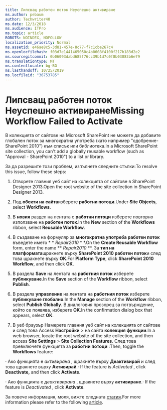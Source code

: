 ```yaml
---
title: Липсващ работен поток Неуспешно активиране
ms.author: pebaum
author: Techwriter40
ms.date: 12/3/2018
ms.audience: ITPro
ms.topic: article
ROBOTS: NOINDEX, NOFOLLOW
localization_priority: Normal
ms.assetid: e46ae8c5-3d81-457e-8c77-f7c1cbe267c4
ms.openlocfilehash: f03d7e1441465050c4b0608f4100f217b183d2e2
ms.sourcegitcommit: 0b06093dabd685f76cc39b1d7c0f8b03883b6e79
ms.translationtype: MT
ms.contentlocale: bg-BG
ms.lasthandoff: 10/25/2019
ms.locfileid: "36753785"
---
```

# <a name="missing-workflow-failed-to-activate"></a><span data-ttu-id="07709-102">Липсващ работен поток Неуспешно активиране</span><span class="sxs-lookup"><span data-stu-id="07709-102">Missing Workflow Failed to Activate</span></span>

<span data-ttu-id="07709-103">В колекцията от сайтове на Microsoft SharePoint не можете да добавите глобален поток за многократна употреба (като например "одобрение-SharePoint 2010") към списък или библиотека.</span><span class="sxs-lookup"><span data-stu-id="07709-103">In a Microsoft SharePoint site collection, you can't add a globally reusable workflow (such as "Approval - SharePoint 2010") to a list or library.</span></span>
  
<span data-ttu-id="07709-104">За да разрешите този проблем, изпълнете следните стъпки:</span><span class="sxs-lookup"><span data-stu-id="07709-104">To resolve this issue, follow these steps:</span></span> 
  
1. <span data-ttu-id="07709-105">Отворете главния уеб сайт на колекцията от сайтове в SharePoint Designer 2013.</span><span class="sxs-lookup"><span data-stu-id="07709-105">Open the root website of the site collection in SharePoint Designer 2013.</span></span>
  
2. <span data-ttu-id="07709-106">Под **обекти на сайта**изберете **работни потоци**.</span><span class="sxs-lookup"><span data-stu-id="07709-106">Under **Site Objects**, select **Workflows**.</span></span> 
  
3. <span data-ttu-id="07709-107">В **новия** раздел на лентата с **работни потоци** изберете повторно използване на **работен поток**.</span><span class="sxs-lookup"><span data-stu-id="07709-107">In the **New** section of the **Workflows** ribbon, select **Reusable Workflow**.</span></span> 
  
4. <span data-ttu-id="07709-108">В създаване на формуляр за **многократна употреба работен поток** въведете името \* \* *Repair2010* \* \*.</span><span class="sxs-lookup"><span data-stu-id="07709-108">On the **Create Reusable Workflow** form, enter the name \*\* *Repair2010* \*\*.</span></span> <span data-ttu-id="07709-109">За **тип на платформата**щракнете върху **SharePoint 2010 работен поток**и след това щракнете върху **OK**.</span><span class="sxs-lookup"><span data-stu-id="07709-109">For **Platform Type**, click **SharePoint 2010 Workflow**, and then click **OK**.</span></span> 
  
1. <span data-ttu-id="07709-110">В раздела **Save** на лентата на **работния поток** изберете **публикуване**.</span><span class="sxs-lookup"><span data-stu-id="07709-110">In the **Save** section of the **Workflow** ribbon, select **Publish**.</span></span> 
  
2. <span data-ttu-id="07709-111">В раздела **управление** на лентата на **работния поток** изберете **публикуване глобално**.</span><span class="sxs-lookup"><span data-stu-id="07709-111">In the **Manage** section of the **Workflow** ribbon, select **Publish Globally**.</span></span> <span data-ttu-id="07709-112">В диалоговия прозорец за потвърждение, който се появява, изберете **OK**.</span><span class="sxs-lookup"><span data-stu-id="07709-112">In the confirmation dialog box that appears, select **OK**.</span></span> 
  
3. <span data-ttu-id="07709-113">В уеб браузър Намерете главния уеб сайт на колекцията от сайтове и след това Access **Настройки** \> на сайта **колекция функции**.</span><span class="sxs-lookup"><span data-stu-id="07709-113">In a web browser, locate the root website of the site collection, and then access **Site Settings** \> **Site Collection Features**.</span></span> <span data-ttu-id="07709-114">След това превключете функцията за **работни потоци** :</span><span class="sxs-lookup"><span data-stu-id="07709-114">Then, toggle the **Workflows** feature:</span></span> 
  
<span data-ttu-id="07709-115">· Ако функцията е *активирана* , щракнете върху **Деактивирай** и след това щракнете върху **Активирай**.</span><span class="sxs-lookup"><span data-stu-id="07709-115">· If the feature is  *Activated*  , click **Deactivate,** and then click **Activate**.</span></span> 
  
<span data-ttu-id="07709-116">· Ако функцията е *деактивирана* , щракнете върху **активиране**.</span><span class="sxs-lookup"><span data-stu-id="07709-116">· If the feature is  *Deactivated*  , click **Activate**.</span></span> 
  
<span data-ttu-id="07709-117">За повече информация, моля, вижте следната [статия](https://go.microsoft.com/fwlink/?linkid=2047770&amp;clcid=0x409).</span><span class="sxs-lookup"><span data-stu-id="07709-117">For more information please refer to the following [article](https://go.microsoft.com/fwlink/?linkid=2047770&amp;clcid=0x409).</span></span>
  

